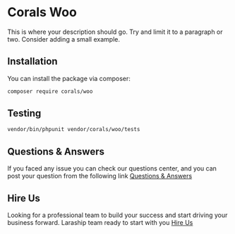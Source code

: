 # Corals Woo

This is where your description should go. Try and limit it to a paragraph or two. Consider adding a small example.

## Installation

You can install the package via composer:

```bash
composer require corals/woo
```

## Testing

```bash
vendor/bin/phpunit vendor/corals/woo/tests 
```

## Questions & Answers
If you faced any issue you can check our questions center, and you can post your question from the following link
[Questions & Answers](https://www.laraship.com/laraship-questions/)  



## Hire Us
Looking for a professional team to build your success and start driving your business forward.
Laraship team ready to start with you [Hire Us](https://www.laraship.com/contact)

